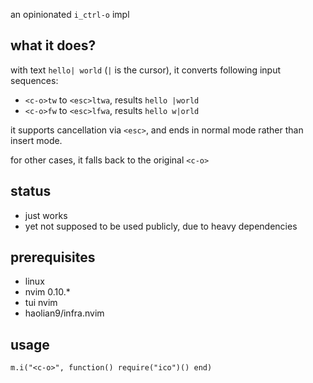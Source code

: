 an opinionated `i_ctrl-o` impl


## what it does?

with text `hello| world` (`|` is the cursor), it converts following input sequences:
* `<c-o>tw` to `<esc>ltwa`, results `hello |world`
* `<c-o>fw` to `<esc>lfwa`, results `hello w|orld`

it supports cancellation via `<esc>`, and ends in normal mode rather than insert mode.

for other cases, it falls back to the original `<c-o>`

## status
* just works
* yet not supposed to be used publicly, due to heavy dependencies

## prerequisites
* linux
* nvim 0.10.*
* tui nvim
* haolian9/infra.nvim

## usage

```
m.i("<c-o>", function() require("ico")() end)
```
